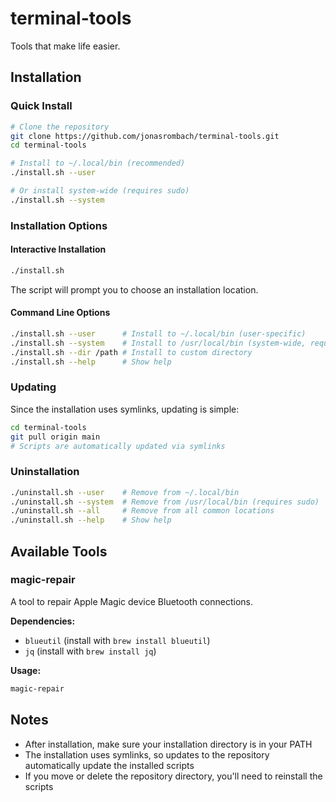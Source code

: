 # terminal-tools
Tools that make life easier.

## Installation

### Quick Install
```bash
# Clone the repository
git clone https://github.com/jonasrombach/terminal-tools.git
cd terminal-tools

# Install to ~/.local/bin (recommended)
./install.sh --user

# Or install system-wide (requires sudo)
./install.sh --system
```

### Installation Options

#### Interactive Installation
```bash
./install.sh
```
The script will prompt you to choose an installation location.

#### Command Line Options
```bash
./install.sh --user      # Install to ~/.local/bin (user-specific)
./install.sh --system    # Install to /usr/local/bin (system-wide, requires sudo)
./install.sh --dir /path # Install to custom directory
./install.sh --help      # Show help
```

### Updating
Since the installation uses symlinks, updating is simple:
```bash
cd terminal-tools
git pull origin main
# Scripts are automatically updated via symlinks
```

### Uninstallation
```bash
./uninstall.sh --user    # Remove from ~/.local/bin
./uninstall.sh --system  # Remove from /usr/local/bin (requires sudo)
./uninstall.sh --all     # Remove from all common locations
./uninstall.sh --help    # Show help
```

## Available Tools

### magic-repair
A tool to repair Apple Magic device Bluetooth connections.

**Dependencies:**
- `blueutil` (install with `brew install blueutil`)
- `jq` (install with `brew install jq`)

**Usage:**
```bash
magic-repair
```

## Notes

- After installation, make sure your installation directory is in your PATH
- The installation uses symlinks, so updates to the repository automatically update the installed scripts
- If you move or delete the repository directory, you'll need to reinstall the scripts
